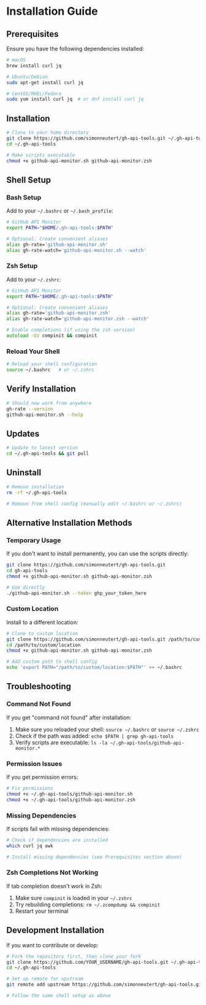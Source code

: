 # Installation Guide

## Prerequisites

Ensure you have the following dependencies installed:

```bash
# macOS
brew install curl jq

# Ubuntu/Debian
sudo apt-get install curl jq

# CentOS/RHEL/Fedora
sudo yum install curl jq  # or dnf install curl jq
```

## Installation

```bash
# Clone to your home directory
git clone https://github.com/simonneutert/gh-api-tools.git ~/.gh-api-tools
cd ~/.gh-api-tools

# Make scripts executable
chmod +x github-api-monitor.sh github-api-monitor.zsh
```

## Shell Setup

### Bash Setup
Add to your `~/.bashrc` or `~/.bash_profile`:

```bash
# GitHub API Monitor
export PATH="$HOME/.gh-api-tools:$PATH"

# Optional: Create convenient aliases
alias gh-rate='github-api-monitor.sh'
alias gh-rate-watch='github-api-monitor.sh --watch'
```

### Zsh Setup
Add to your `~/.zshrc`:

```zsh
# GitHub API Monitor
export PATH="$HOME/.gh-api-tools:$PATH"

# Optional: Create convenient aliases
alias gh-rate='github-api-monitor.zsh'
alias gh-rate-watch='github-api-monitor.zsh --watch'

# Enable completions (if using the zsh version)
autoload -Uz compinit && compinit
```

### Reload Your Shell
```bash
# Reload your shell configuration
source ~/.bashrc   # or ~/.zshrc
```

## Verify Installation
```bash
# Should now work from anywhere
gh-rate --version
github-api-monitor.sh --help
```

## Updates
```bash
# Update to latest version
cd ~/.gh-api-tools && git pull
```

## Uninstall
```bash
# Remove installation
rm -rf ~/.gh-api-tools

# Remove from shell config (manually edit ~/.bashrc or ~/.zshrc)
```

## Alternative Installation Methods

### Temporary Usage
If you don't want to install permanently, you can use the scripts directly:

```bash
git clone https://github.com/simonneutert/gh-api-tools.git
cd gh-api-tools
chmod +x github-api-monitor.sh github-api-monitor.zsh

# Use directly
./github-api-monitor.sh --token ghp_your_token_here
```

### Custom Location
Install to a different location:

```bash
# Clone to custom location
git clone https://github.com/simonneutert/gh-api-tools.git /path/to/custom/location
cd /path/to/custom/location
chmod +x github-api-monitor.sh github-api-monitor.zsh

# Add custom path to shell config
echo 'export PATH="/path/to/custom/location:$PATH"' >> ~/.bashrc
```

## Troubleshooting

### Command Not Found
If you get "command not found" after installation:

1. Make sure you reloaded your shell: `source ~/.bashrc` or `source ~/.zshrc`
2. Check if the path was added: `echo $PATH | grep gh-api-tools`
3. Verify scripts are executable: `ls -la ~/.gh-api-tools/github-api-monitor.*`

### Permission Issues
If you get permission errors:

```bash
# Fix permissions
chmod +x ~/.gh-api-tools/github-api-monitor.sh
chmod +x ~/.gh-api-tools/github-api-monitor.zsh
```

### Missing Dependencies
If scripts fail with missing dependencies:

```bash
# Check if dependencies are installed
which curl jq awk

# Install missing dependencies (see Prerequisites section above)
```

### Zsh Completions Not Working
If tab completion doesn't work in Zsh:

1. Make sure `compinit` is loaded in your `~/.zshrc`
2. Try rebuilding completions: `rm ~/.zcompdump && compinit`
3. Restart your terminal

## Development Installation

If you want to contribute or develop:

```bash
# Fork the repository first, then clone your fork
git clone https://github.com/YOUR_USERNAME/gh-api-tools.git ~/.gh-api-tools
cd ~/.gh-api-tools

# Set up remote for upstream
git remote add upstream https://github.com/simonneutert/gh-api-tools.git

# Follow the same shell setup as above
```